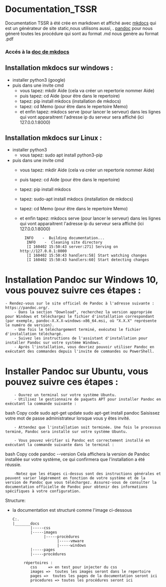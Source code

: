 # Documentation_TSSR

Documentation TSSR à été crée en markdown et affiché avec [mkdocs](https://www.mkdocs.org/) qui est un générateur de site static,nous utilisons aussi, . [pandoc](https://pandoc.org) pour nous géneré toutes les procédure qui sont au format .md nous genère au format .pdf

### Accés à la [doc de mkdocs](https://www.mkdocs.org/getting-started/)

## Installation mkdocs sur windows : 
- installer python3  (google)
- puis dans une invite cmd
    - vous tapez:   mkdir Aide  (cela va créer un repertorie nommer Aide)
    - puis tapez: cd Aide (pour être dans le repertoire)
    - tapez: pip install mkdocs   (installation de mkdocs)
    - tapez: cd Memo  (pour être dans le repertoire Memo)
    - et enfin tapez: mkdocs serve  (pour lancer le serveur)
            dans les lignes qui vont apparaitrent l'adresse ip du serveur sera affiché  (ici 127.0.0.1:8000)
 ## Installation mkdocs sur Linux :
- installer python3  
    - vous tapez: sudo apt install python3-pip
- puis dans une invite cmd
    - vous tapez:   mkdir Aide  (cela va créer un repertorie nommer Aide)
    - puis tapez: cd Aide (pour être dans le repertoire)
    - tapez: pip install mkdocs
    - tapez: sudo-apt install mkdocs   (installation de mkdocs)
    - tapez: cd Memo  (pour être dans le repertoire Memo)
    - et enfin tapez: mkdocs serve  (pour lancer le serveur)
            dans les lignes qui vont apparaitrent l'adresse ip du serveur sera affiché  (ici 127.0.0.1:8000)
      
            INFO    -  Building documentation...
             INFO    -  Cleaning site directory
             [I 160402 15:50:43 server:271] Serving on http://127.0.0.1:8000
             [I 160402 15:50:43 handlers:58] Start watching changes
             [I 160402 15:50:43 handlers:60] Start detecting changes

# Installation Pandoc sur Windows 10, vous pouvez suivre ces étapes :
    - Rendez-vous sur le site officiel de Pandoc à l'adresse suivante : https://pandoc.org/.
        - Dans la section "Download", recherchez la version appropriée pour Windows et téléchargez le fichier d'installation correspondant (par exemple, pandoc-X.X.X-windows-x86_64.msi, où "X.X.X" représente le numéro de version).
        - Une fois le téléchargement terminé, exécutez le fichier d'installation téléchargé.
        - Suivez les instructions de l'assistant d'installation pour installer Pandoc sur votre système Windows.
        - Après l'installation, vous devriez pouvoir utiliser Pandoc en exécutant des commandes depuis l'invite de commandes ou PowerShell.

# Installer Pandoc sur Ubuntu, vous pouvez suivre ces étapes :
        - Ouvrez un terminal sur votre système Ubuntu.
        - Utilisez le gestionnaire de paquets APT pour installer Pandoc en exécutant la commande suivante :

bash
Copy code
sudo apt-get update
sudo apt-get install pandoc
Saisissez votre mot de passe administrateur lorsque vous y êtes invité.

        - Attendez que l'installation soit terminée. Une fois le processus terminé, Pandoc sera installé sur votre système Ubuntu.

        - Vous pouvez vérifier si Pandoc est correctement installé en exécutant la commande suivante dans le terminal :

bash
Copy code
pandoc --version
Cela affichera la version de Pandoc installée sur votre système, ce qui confirmera que l'installation a été réussie.

        -Notez que les étapes ci-dessus sont des instructions générales et peuvent varier légèrement en fonction de votre système et de la version de Pandoc que vous téléchargez. Assurez-vous de consulter la documentation officielle de Pandoc pour obtenir des informations spécifiques à votre configuration.

  Structure:
  - la documentation est structuré comme l'image ci-dessous
 
        C:.
        |_______docs
                |-----css
                |-----images
                      |-----procèdures
                            |-----vmware
                            |-----windows
                |-----pages
                |-----procèdures
    
             répertoires :
                css     => en test pour injecter du css
                images =>  toutes les images seront dans le repertoire
                pages =>  toutes les pages de la documentation seront ici
                procedures => toutes les procédures seront ici
